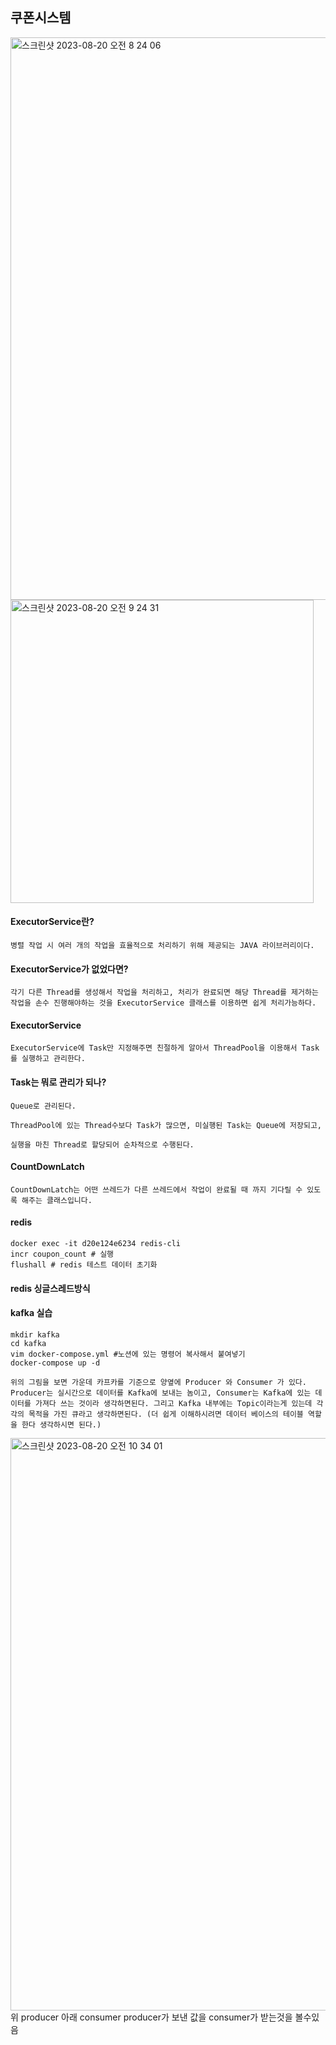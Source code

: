 ## 쿠폰시스템
<img width="900" alt="스크린샷 2023-08-20 오전 8 24 06" src="https://github.com/hachanghyun/CouponSystem/assets/33058284/400b2053-dc3c-4990-a3e1-1ad086f7cc96">

<img width="485" alt="스크린샷 2023-08-20 오전 9 24 31" src="https://github.com/hachanghyun/CouponSystem/assets/33058284/559d52d8-0fcf-4dac-9527-d655feb17205">

#### ExecutorService란?
    병렬 작업 시 여러 개의 작업을 효율적으로 처리하기 위해 제공되는 JAVA 라이브러리이다.

#### ExecutorService가 없었다면?
    각기 다른 Thread를 생성해서 작업을 처리하고, 처리가 완료되면 해당 Thread를 제거하는 작업을 손수 진행해야하는 것을 ExecutorService 클래스를 이용하면 쉽게 처리가능하다.

#### ExecutorService
    ExecutorService에 Task만 지정해주면 친절하게 알아서 ThreadPool을 이용해서 Task를 실행하고 관리한다.

#### Task는 뭐로 관리가 되나?
    Queue로 관리된다.
    
    ThreadPool에 있는 Thread수보다 Task가 많으면, 미실행된 Task는 Queue에 저장되고,
    
    실행을 마친 Thread로 할당되어 순차적으로 수행된다.


#### CountDownLatch 
    CountDownLatch는 어떤 쓰레드가 다른 쓰레드에서 작업이 완료될 때 까지 기다릴 수 있도록 해주는 클래스입니다.

#### redis 
    docker exec -it d20e124e6234 redis-cli
    incr coupon_count # 실행
    flushall # redis 테스트 데이터 초기화
    
#### redis 싱글스레드방식

#### kafka 실습
    mkdir kafka
    cd kafka
    vim docker-compose.yml #노션에 있는 명령어 복사해서 붙여넣기
    docker-compose up -d

    위의 그림을 보면 가운데 카프카를 기준으로 양옆에 Producer 와 Consumer 가 있다. Producer는 실시간으로 데이터를 Kafka에 보내는 놈이고, Consumer는 Kafka에 있는 데이터를 가져다 쓰는 것이라 생각하면된다. 그리고 Kafka 내부에는 Topic이라는게 있는데 각각의 목적을 가진 큐라고 생각하면된다. (더 쉽게 이해하시려면 데이터 베이스의 테이블 역할을 한다 생각하시면 된다.)
<img width="916" alt="스크린샷 2023-08-20 오전 10 34 01" src="https://github.com/hachanghyun/CouponSystem/assets/33058284/515fd380-d1f6-4f6d-9d71-1d1b26ae0d52">
위 producer 아래 consumer 
producer가 보낸 값을 consumer가 받는것을 볼수있음



    
